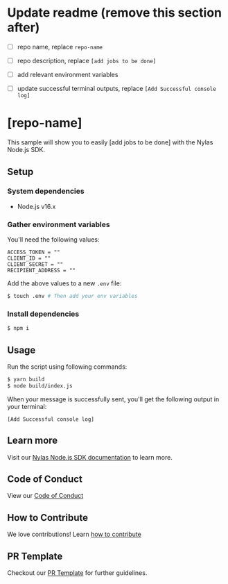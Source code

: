 # Update readme (remove this section after)
- [ ] repo name, replace `repo-name`
- [ ] repo description, replace `[add jobs to be done]`
- [ ] add relevant environment variables
- [ ] update successful terminal outputs, replace `[Add Successful console log]`


# [repo-name]

This sample will show you to easily [add jobs to be done] with the Nylas Node.js SDK.

## Setup

### System dependencies

- Node.js v16.x

### Gather environment variables

You'll need the following values:

```text
ACCESS_TOKEN = ""
CLIENT_ID = ""
CLIENT_SECRET = ""
RECIPIENT_ADDRESS = ""
```

Add the above values to a new `.env` file:

```bash
$ touch .env # Then add your env variables
```

### Install dependencies

```bash
$ npm i
```

## Usage

Run the script using following commands:

```bash
$ yarn build
$ node build/index.js
```

When your message is successfully sent, you'll get the following output in your terminal:

```text
[Add Successful console log]
```

## Learn more

Visit our [Nylas Node.js SDK documentation](https://developer.nylas.com/docs/developer-tools/sdk/node-sdk/) to learn more.

## Code of Conduct

View our [Code of Conduct](https://github.com/nylas-samples/.github/blob/main/CODE_OF_CONDUCT.md)

## How to Contribute

We love contributions! Learn [how to contribute](https://github.com/nylas-samples/.github/blob/main/CONTRIBUTING.md)

## PR Template

Checkout our [PR Template](https://github.com/nylas-samples/.github/tree/main) for further guidelines.